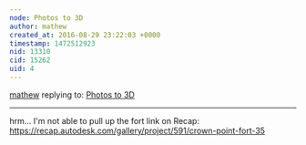 ```yaml
---
node: Photos to 3D
author: mathew
created_at: 2016-08-29 23:22:03 +0000
timestamp: 1472512923
nid: 13310
cid: 15262
uid: 4
---
```




[mathew](../profile/mathew) replying to: [Photos to 3D](../notes/cfastie/07-26-2016/photos-to-3d)

----
hrm... I'm not able to pull up the fort link on Recap:
https://recap.autodesk.com/gallery/project/591/crown-point-fort-35

